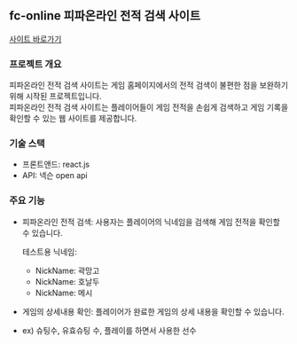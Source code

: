 ## fc-online 피파온라인 전적 검색 사이트
<a href="https://fc-online-85987.web.app/">사이트 바로가기</a>
### 프로젝트 개요
피파온라인 전적 검색 사이트는 게임 홈페이지에서의 전적 검색이 불편한 점을 보완하기 위해 시작된 프로젝트입니다.<br>
피파온라인 전적 검색 사이트는 플레이어들이 게임 전적을 손쉽게 검색하고 게임 기록을 확인할 수 있는 웹 사이트를 제공합니다.

### 기술 스택
- 프론트앤드: react.js
- API: 넥슨 open api

### 주요 기능
- 피파온라인 전적 검색: 사용자는 플레이어의 닉네임을 검색해 게임 전적을 확인할 수 있습니다.

  테스트용 닉네임:
  - NickName: 곽망고
  - NickName: 호날두
  - NickName: 메시

- 게임의 상세내용 확인: 플레이어가 완료한 게임의 상세 내용을 확인할 수 있습니다.
- 
  ex) 슈팅수, 유효슈팅 수, 플레이를 하면서 사용한 선수

